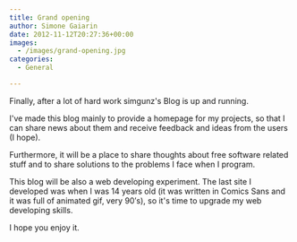 ```yaml
---
title: Grand opening
author: Simone Gaiarin
date: 2012-11-12T20:27:36+00:00
images:
  - /images/grand-opening.jpg
categories:
  - General

---
```

Finally, after a lot of hard work simgunz's Blog is up and running.

I've made this blog mainly to provide a homepage for my projects, so that I can share news about them and receive feedback and ideas from the users (I hope).<!--more-->

Furthermore, it will be a place to share thoughts about free software related stuff and to share solutions to the problems I face when I program.

This blog will be also a web developing experiment. The last site I developed was when I was 14 years old (it was written in Comics Sans and it was full of animated gif, very 90′s), so it's time to upgrade my web developing skills.

I hope you enjoy it.

